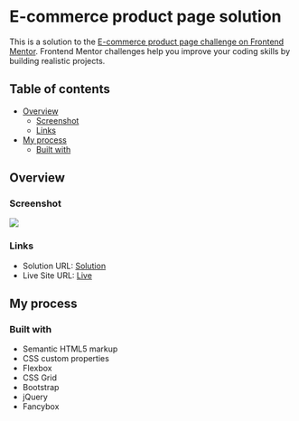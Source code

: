 # E-commerce product page solution

This is a solution to the [E-commerce product page challenge on Frontend Mentor](https://www.frontendmentor.io/challenges/ecommerce-product-page-UPsZ9MJp6). Frontend Mentor challenges help you improve your coding skills by building realistic projects.

## Table of contents

- [Overview](#overview)
  - [Screenshot](#screenshot)
  - [Links](#links)
- [My process](#my-process)
  - [Built with](#built-with)



## Overview

### Screenshot

**![](./screenshot.jpg)**

### Links

- Solution URL: [Solution](https://github.com/chaulagainkapil/ecommerce-product/blob/main/index.html)
- Live Site URL: [Live](https://shoe-landing.netlify.app/)

## My process

### Built with

- Semantic HTML5 markup
- CSS custom properties
- Flexbox
- CSS Grid
- Bootstrap
- jQuery
- Fancybox


